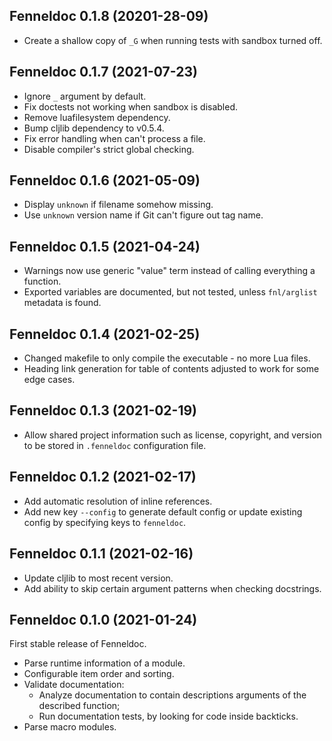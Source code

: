 ## Fenneldoc 0.1.8 (20201-28-09)

- Create a shallow copy of `_G` when running tests with sandbox turned off.

## Fenneldoc 0.1.7 (2021-07-23)

- Ignore `_` argument by default.
- Fix doctests not working when sandbox is disabled.
- Remove luafilesystem dependency.
- Bump cljlib dependency to v0.5.4.
- Fix error handling when can't process a file.
- Disable compiler's strict global checking.

## Fenneldoc 0.1.6 (2021-05-09)

- Display `unknown` if filename somehow missing.
- Use `unknown` version name if Git can't figure out tag name.

## Fenneldoc 0.1.5 (2021-04-24)

- Warnings now use generic "value" term instead of calling everything a function.
- Exported variables are documented, but not tested, unless `fnl/arglist` metadata is found.

## Fenneldoc 0.1.4 (2021-02-25)

- Changed makefile to only compile the executable - no more Lua files.
- Heading link generation for table of contents adjusted to work for some edge cases.

## Fenneldoc 0.1.3 (2021-02-19)

- Allow shared project information such as license, copyright, and version to be stored in `.fenneldoc` configuration file.

## Fenneldoc 0.1.2 (2021-02-17)

- Add automatic resolution of inline references.
- Add new key `--config` to generate default config or update existing config by specifying keys to `fenneldoc`.

## Fenneldoc 0.1.1 (2021-02-16)

- Update cljlib to most recent version.
- Add ability to skip certain argument patterns when checking docstrings.

## Fenneldoc 0.1.0 (2021-01-24)

First stable release of Fenneldoc.

- Parse runtime information of a module.
- Configurable item order and sorting.
- Validate documentation:
  - Analyze documentation to contain descriptions arguments of the described function;
  - Run documentation tests, by looking for code inside backticks.
- Parse macro modules.

<!--  LocalWords:  Fenneldoc backticks cljlib docstrings config
 -->
